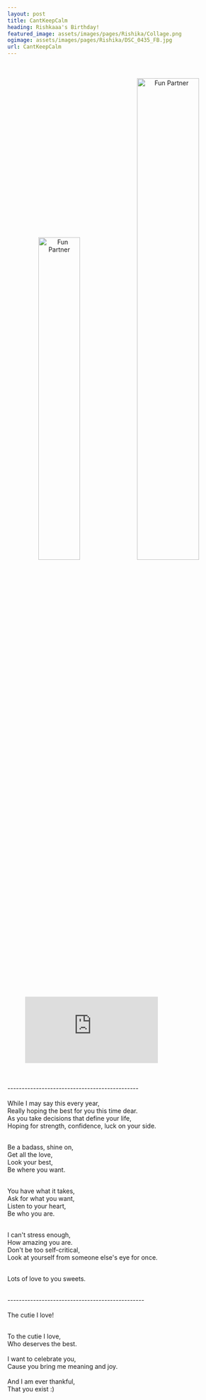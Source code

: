 ```yaml
---
layout: post
title: CantKeepCalm
heading: Rishkaaa's Birthday!
featured_image: assets/images/pages/Rishika/Collage.png
ogimage: assets/images/pages/Rishika/DSC_0435_FB.jpg
url: CantKeepCalm
---
```


<div class="powr-birthday-countdown" id="27ebaf78_1604053080"></div><script src="https://www.powr.io/powr.js?platform=html"></script>
<p align="center">
<br><br>
<img src="assets/images/pages/Rishika/DSC_0046 (1)_1.jpg" width="43.2%" alt="Fun Partner"> <img src="assets/images/pages/Rishika/DSC_0046_1.jpg" width="52.8%" alt="Fun Partner">
<figure class="video_container">
<iframe src="https://www.youtube.com/embed/Y8QKjcn2iGQ" frameborder="0" allowfullscreen="true"> </iframe>
</figure>
<br><br>
----------------------------------------------<br><br>
While I may say this every year,<br>
Really hoping the best for you this time dear.<br>
As you take decisions that define your life,<br>
Hoping for strength, confidence, luck on your side.<br><br>

Be a badass, shine on,<br>
Get all the love,<br>
Look your best,<br>
Be where you want.<br><br>

You have what it takes,<br>
Ask for what you want,<br>
Listen to your heart,<br>
Be who you are.<br><br>

I can't stress enough,<br>
How amazing you are.<br>
Don't be too self-critical,<br>
Look at yourself from someone else's eye for once.<br><br>

Lots of love to you sweets.<br><br>

------------------------------------------------<br><br>
The cutie I love!
<br><br>

To the cutie I love,<br>
Who deserves the best.<br><br>
I want to celebrate you,<br>
Cause you bring me meaning and joy.<br><br>
And I am ever thankful,<br>
That you exist :)
</p>
<br><br><br><br><br><br>
